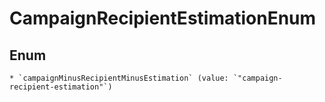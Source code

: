
# CampaignRecipientEstimationEnum

## Enum


    * `campaignMinusRecipientMinusEstimation` (value: `"campaign-recipient-estimation"`)



